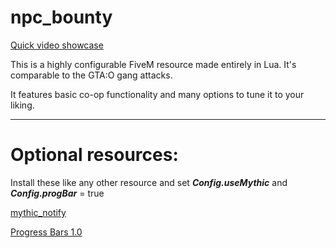 # npc_bounty
[Quick video showcase](https://streamable.com/sujyy9)

This is a highly configurable FiveM resource made entirely in Lua. It's comparable to the GTA:O gang attacks.

It features basic co-op functionality and many options to tune it to your liking.

---

# Optional resources: 

Install these like any other resource and set ___Config.useMythic___ and ___Config.progBar___ = true

[mythic_notify](https://github.com/JayMontana36/mythic_notify)

[Progress Bars 1.0](https://forum.cfx.re/t/release-progress-bars-1-0-standalone/526287)


